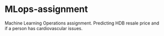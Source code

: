 # MLops-assignment
Machine Learning Operations assignment. Predicting HDB resale price and if a person has cardiovascular issues.
